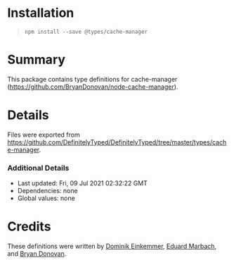 # Installation
> `npm install --save @types/cache-manager`

# Summary
This package contains type definitions for cache-manager (https://github.com/BryanDonovan/node-cache-manager).

# Details
Files were exported from https://github.com/DefinitelyTyped/DefinitelyTyped/tree/master/types/cache-manager.

### Additional Details
 * Last updated: Fri, 09 Jul 2021 02:32:22 GMT
 * Dependencies: none
 * Global values: none

# Credits
These definitions were written by [Dominik Einkemmer](https://github.com/dominikeinkemmer), [Eduard Marbach](https://github.com/BlackDark), and [Bryan Donovan](https://github.com/BryanDonovan).

